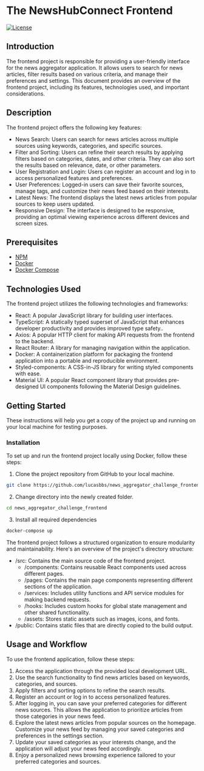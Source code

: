 # The NewsHubConnect Frontend

[![License](https://img.shields.io/badge/License-MIT-blue.svg)](LICENSE.md)

## Introduction

The frontend project is responsible for providing a user-friendly interface for the news aggregator application. It allows users to search for news articles, filter results based on various criteria, and manage their preferences and settings. This document provides an overview of the frontend project, including its features, technologies used, and important considerations.

## Description
The frontend project offers the following key features:

- News Search: Users can search for news articles across multiple sources using keywords, categories, and specific sources.
- Filter and Sorting: Users can refine their search results by applying filters based on categories, dates, and other criteria. They can also sort the results based on relevance, date, or other parameters.
- User Registration and Login: Users can register an account and log in to access personalized features and preferences.
- User Preferences: Logged-in users can save their favorite sources, manage tags, and customize their news feed based on their interests.
- Latest News: The frontend displays the latest news articles from popular sources to keep users updated.
- Responsive Design: The interface is designed to be responsive, providing an optimal viewing experience across different devices and screen sizes.

## Prerequisites

- [NPM](https://docs.npmjs.com/downloading-and-installing-node-js-and-npm)
- [Docker](https://docs.docker.com/get-docker/)
- [Docker Compose](https://docs.docker.com/compose/install/)

## Technologies Used
The frontend project utilizes the following technologies and frameworks:

- React: A popular JavaScript library for building user interfaces.
- TypeScript: A statically typed superset of JavaScript that enhances developer productivity and provides improved type safety..
- Axios: A popular HTTP client for making API requests from the frontend to the backend.
- React Router: A library for managing navigation within the application.
- Docker: A containerization platform for packaging the frontend application into a portable and reproducible environment.
- Styled-components: A CSS-in-JS library for writing styled components with ease.
- Material UI: A popular React component library that provides pre-designed UI components following the Material Design guidelines.

## Getting Started
These instructions will help you get a copy of the project up and running on your local machine for testing purposes.

### Installation
To set up and run the frontend project locally using Docker, follow these steps:

1. Clone the project repository from GitHub to your local machine.

```bash
git clone https://github.com/lucasbbs/news_aggregator_challenge_frontend.git
```
2. Change directory into the newly created folder.

```bash
cd news_aggregator_challenge_frontend
```

3. Install all required dependencies

```bash
docker-compose up
```
The frontend project follows a structured organization to ensure modularity and maintainability. Here's an overview of the project's directory structure:

- /src: Contains the main source code of the frontend project.
    - /components: Contains reusable React components used across different pages.
    - /pages: Contains the main page components representing different sections of the application.
    - /services: Includes utility functions and API service modules for making backend requests.
    - /hooks: Includes custom hooks for global state management and other shared functionality.
    - /assets: Stores static assets such as images, icons, and fonts.
- /public: Contains static files that are directly copied to the build output.

## Usage and Workflow
To use the frontend application, follow these steps:

1. Access the application through the provided local development URL.
2. Use the search functionality to find news articles based on keywords, categories, and sources.
3. Apply filters and sorting options to refine the search results.
4. Register an account or log in to access personalized features.
5. After logging in, you can save your preferred categories for different news sources. This allows the application to prioritize articles from those categories in your news feed.
6. Explore the latest news articles from popular sources on the homepage.
Customize your news feed by managing your saved categories and preferences in the settings section.
7. Update your saved categories as your interests change, and the application will adjust your news feed accordingly.
8. Enjoy a personalized news browsing experience tailored to your preferred categories and sources.
